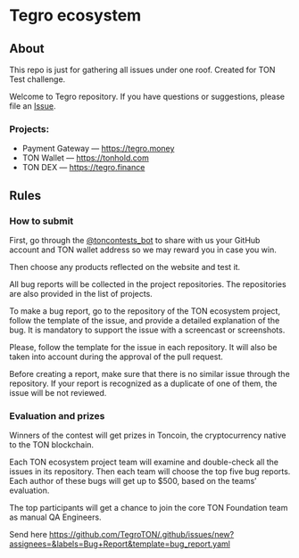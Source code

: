 # Tegro ecosystem

## About

This repo is just for gathering all issues under one roof.
Created for TON Test challenge.

Welcome to Tegro repository. If you have questions or suggestions, please file an [Issue](https://github.com/TegroTON/.github/issues/new/choose).

### Projects:
- Payment Gateway — https://tegro.money
- TON Wallet — https://tonhold.com
- TON DEX — https://tegro.finance

## Rules

### How to submit 

First, go through the [@toncontests_bot](https://t.me/toncontests_bot) to share with us your GitHub account and TON wallet address so we may reward you in case you win.

Then choose any products reflected on the website and test it.

All bug reports will be collected in the project repositories. The repositories are also provided in the list of projects.

To make a bug report, go to the repository of the TON ecosystem project, follow the template of the issue, and provide a detailed explanation of the bug. It is mandatory to support the issue with a screencast or screenshots.

Please, follow the template for the issue in each repository. It will also be taken into account during the approval of the pull request.

Before creating a report, make sure that there is no similar issue through the repository. If your report is recognized as a duplicate of one of them, the issue will be not reviewed.

### Evaluation and prizes

Winners of the contest will get prizes in Toncoin, the cryptocurrency native to the TON blockchain.

Each TON ecosystem project team will examine and double-check all the issues in its repository. Then each team will choose the top five bug reports. Each author of these bugs will get up to $500, based on the teams’ evaluation.

The top participants will get a chance to join the core TON Foundation team as manual QA Engineers.

Send here https://github.com/TegroTON/.github/issues/new?assignees=&labels=Bug+Report&template=bug_report.yaml
